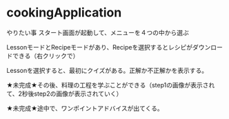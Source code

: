 # cookingApplication
やりたい事
スタート画面が起動して、メニューを４つの中から選ぶ

LessonモードとRecipeモードがあり、Recipeを選択するとレシピがダウンロードできる（右クリックで）

Lessonを選択すると、最初にクイズがある。正解か不正解かを表示する。

★未完成★その後、料理の工程を学ぶことができる（step1の画像が表示されて、2秒後step2の画像が表示されていく）

★未完成★途中で、ワンポイントアドバイスが出てくる。
